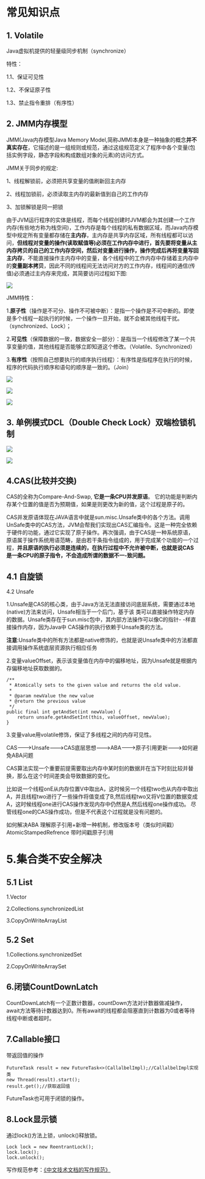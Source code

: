 
# 常见知识点

## 1. Volatile

Java虚拟机提供的轻量级同步机制（synchronize）

特性：

1.1、保证可见性

​1.2、不保证原子性

​1.3、禁止指令重排（有序性）

## 2. JMM内存模型

JMM(Java内存模型Java Memory Model,简称JMM)本身是一种抽象的概念**并不真实存在**，它描述的是一组规则或规范，通过这组规范定义了程序中各个变量(包括实例字段，静态字段和构成数组对象的元素)的访问方式。

JMM关于同步的规定:

1、线程解锁前，必须把共享变量的值刷新回主内存

2、线程加锁前，必须读取主内存的最新值到自己的工作内存

3、加锁解锁是同一把锁

由于JVM运行程序的实体是线程，而每个线程创建时JVM都会为其创建一个工作内存(有些地方称为栈空间)，工作内存是每个线程的私有数据区域，而Java内存模型中规定所有变量都存储在**主内存**，主内存是共享内存区域，所有线程都可以访问，**但线程对变量的操作(读取赋值等)必须在工作内存中进行，首先要将变量从主内存拷贝的自己的工作内存空间，然后对变量进行操作，操作完成后再将变量写回主内存**，不能直接操作主内存中的变量，各个线程中的工作内存中存储着主内存中的**变量副本拷贝**，因此不同的线程间无法访问对方的工作内存，线程间的通信(传值)必须通过主内存来完成，其简要访问过程如下图:

![](https://github.com/pengmengsheng/pengmengsheng.github.io/blob/master/interview/java-interview/img/2%20(1).png)

JMM特性：

1.**原子性**（操作是不可分、操作不可被中断）：是指一个操作是不可中断的。即使是多个线程一起执行的时候，一个操作一旦开始，就不会被其他线程干扰。（synchronized、Lock）；

2.**可见性**（保障数据的一致，数据安全一部分）：是指当一个线程修改了某一个共享变量的值，其他线程是否能够立即知道这个修改。（Volatile、Synchronized）

3.**有序性**（按照自己想要执行的顺序执行线程）：有序性是指程序在执行的时候，程序的代码执行顺序和语句的顺序是一致的。（Join）

![](https://github.com/pengmengsheng/pengmengsheng.github.io/blob/master/interview/java-interview/img/2%20(2).png)

![](https://github.com/pengmengsheng/pengmengsheng.github.io/blob/master/interview/java-interview/img/2%20(3).png)

![](https://github.com/pengmengsheng/pengmengsheng.github.io/blob/master/interview/java-interview/img/2%20(4).png)

## 3. 单例模式DCL（Double Check Lock）双端检锁机制

 ![](https://github.com/pengmengsheng/pengmengsheng.github.io/blob/master/interview/java-interview/img/3%20(1).png)

![](https://github.com/pengmengsheng/pengmengsheng.github.io/blob/master/interview/java-interview/img/3%20(2).png)

## 4.CAS(比较并交换)
CAS的全称为Compare-And-Swap, **它是一条CPU并发原语**。
它的功能是判断内存某个位置的值是否为预期值，如果是则更改为新的值，这个过程是原子的。

CAS并发原语体现在JAVA语言中就是sun.misc.Unsafe类中的各个方法。调用UnSafe类中的CAS方法，JVM会帮我们实现出CAS汇编指令。这是一种完全依赖于硬件的功能，通过它实现了原子操作。再次强调，由于CAS是一种系统原语，原语属于操作系统用语范畴，是由若干条指令组成的，用于完成某个功能的一个过程，**并且原语的执行必须是连续的，在执行过程中不允许被中断，也就是说CAS是一条CPU的原子指令，不会造成所谓的数据不一-致问题。**

## 4.1 自旋锁

4.2 Unsafe

1.Unsafe是CAS的核心类，由于Java方法无法直接访问底层系统，需要通过本地(native)方法来访问，Unsafe相当于一个后门，基于该
类可以直接操作特定内存的数据。Unsafe类存在于sun.misc包中，其内部方法操作可以像C的指针- -样直接操作内存，因为Java中
CAS操作的执行依赖于Unsafe类的方法。


**注意**:Unsafe类中的所有方法都是native修饰的，也就是说Unsafe类中的方法都直接调用操作系统底层资源执行相应任务

2.变量valueOffset，表示该变量值在内存中的偏移地址，因为Unsafe就是根据内存偏移地址获取数据的。

	/**
     * Atomically sets to the given value and returns the old value.
     *
     * @param newValue the new value
     * @return the previous value
     */
    public final int getAndSet(int newValue) {
        return unsafe.getAndSetInt(this, valueOffset, newValue);
    }

3.变量value用volatile修饰，保证了多线程之间的内存可见性。

CAS--->Unsafe--->CAS底层思想--->ABA--->原子引用更新--->如何避免ABA问题

CAS算法实现一个重要前提需要取出内存中某时刻的数据并在当下时刻比较并替换，那么在这个时间差类会导致数据的变化。

比如说一个线程onE从内存位置V中取出A，这时候另一个线程two也从内存中取出A，并且线程two进行了一些操作将值变成了B,然后线程two又将V位置的数据变成A，这时候线程one进行CAS操作发现内存中仍然是A,然后线程one操作成功。
尽管线程one的CAS操作成功，但是不代表这个过程就是没有问题的。

如何解决ABA
理解原子引用+新增一种机制，修改版本号（类似时间戳）
AtomicStampedRefrence 带时间戳原子引用

# 5.集合类不安全解决
## 5.1 List
1.Vector

2.Collections.synchronizedList

3.CopyOnWriteArrayList

## 5.2 Set

1.Collections.synchronizedSet

2.CopyOnWriteArraySet
## 6.闭锁CountDownLatch
CountDownLatch有一个正数计数器，countDown方法对计数器做减操作，await方法等待计数器达到0。所有await的线程都会阻塞直到计数器为0或者等待线程中断或者超时。

## 7.Callable接口
带返回值的操作
    
	FutureTask result = new FutureTask<>(CallalbelImpl);//CallalbelImpl实现类
	new Thread(result).start();
	result.get();//获取返回值

FutureTask也可用于闭锁的操作。
## 8.Lock显示锁
通过lock()方法上锁，unlock()释放锁。

    Lock lock = new ReentrantLock();
	lock.lock();
	lock.unlock();









写作规范参考：[《中文技术文档的写作规范》](https://github.com/ruanyf/document-style-guide "中文技术文档的写作规范")